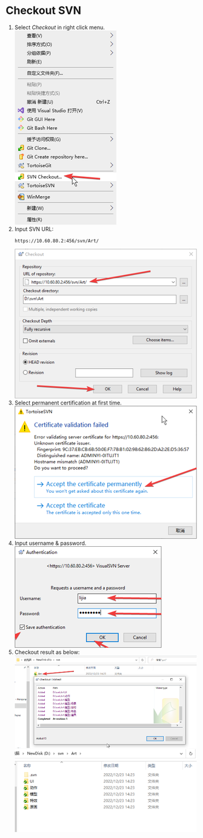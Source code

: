 # Checkout SVN
1. Select *Checkout* in right click menu.
    ![](vx_images/2410913239690.png)
2. Input SVN URL:
    ```
    https://10.60.80.2:456/svn/Art/
    ```
    ![](vx_images/340811013227557.png)
3. Select permanent certification at first time.
    ![](vx_images/376552214250581.png)
4. Input username & password. 
    ![](vx_images/56642314248185.png)
5. Checkout result as below:
    ![](vx_images/349022314245687.png)
    ![](vx_images/56772414226928.png)